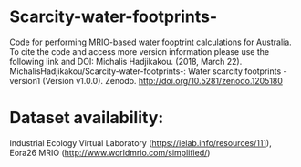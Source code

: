 # Scarcity-water-footprints-
Code for performing MRIO-based water fooptrint calculations for Australia.
To cite the code and access more version information please use the following link and DOI:
Michalis Hadjikakou. (2018, March 22). MichalisHadjikakou/Scarcity-water-footprints-: Water scarcity footprints - version1 (Version v1.0.0). Zenodo. http://doi.org/10.5281/zenodo.1205180
# Dataset availability:
Industrial Ecology Virtual Laboratory (https://ielab.info/resources/111),
Eora26 MRIO (http://www.worldmrio.com/simplified/)
